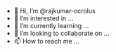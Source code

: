 - 👋 Hi, I’m @rajkumar-ocrolus
- 👀 I’m interested in ...
- 🌱 I’m currently learning ...
- 💞️ I’m looking to collaborate on ...
- 📫 How to reach me ...

<!---
rajkumar-ocrolus/rajkumar-ocrolus is a ✨ special ✨ repository because its `README.md` (this file) appears on your GitHub profile.
You can click the Preview link to take a look at your changes.
--->

